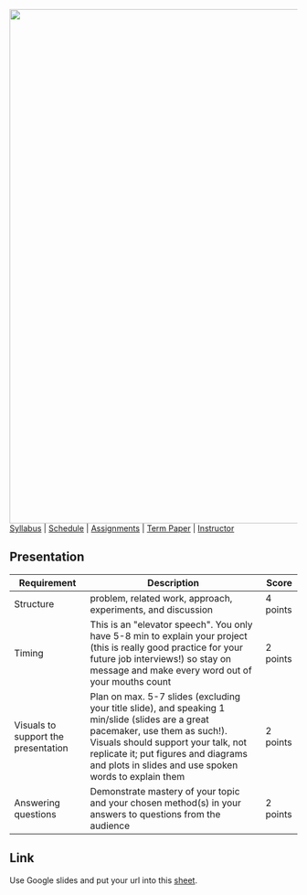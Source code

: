 [<img width=900 src="../img/title.png?raw=yes">](../README.md)   
[Syllabus](../README.md) |
[Schedule](../schedule.md) |
[Assignments](../assignments/README.md) |
[Term Paper](README.md) |
[Instructor](http://zhe-yu.github.io) 

## Presentation
 
 | Requirement | Description | Score |
 |------------|--------|--------|
 | Structure | problem, related work, approach, experiments, and discussion | 4 points|
 | Timing | This is an "elevator speech". You only have 5-8 min to explain your project (this is really good practice for your future job interviews!) so stay on message and make every word out of your mouths count | 2 points|
 | Visuals to support the presentation | Plan on max. 5-7 slides (excluding your title slide), and speaking 1 min/slide (slides are a great pacemaker, use them as such!). Visuals should support your talk, not replicate it; put figures and diagrams and plots in slides and use spoken words to explain them | 2 points|
 | Answering questions | Demonstrate mastery of your topic and your chosen method(s) in your answers to questions from the audience | 2 points|


## Link

Use Google slides and put your url into this [sheet](https://docs.google.com/spreadsheets/d/1V_nL3YxqgevpsubZYKrFYXezbM1kMi4OLMY60mxUB0A).
